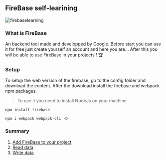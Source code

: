 ## FireBase self-learining

![firebaselearning](https://user-images.githubusercontent.com/73474137/160302243-e4b46e3f-d13e-40f6-b136-be141950a313.png)

### What is FireBase

An backend tool made and developped by Google. Before start you can use it for free just create yourself an account and here you are... After this you will be able to use FireBase in your projects ! 🏆

### Setup

To setup the web version of the firebase, go to the config folder and download the content. After the download install the firebase and webpack npm packages.

> To use it you need to install NodeJs on your machine

```shell
npm install firebase
```

```shell
npm i webpack webpack-cli -D
```

### Summary

1. [Add FireBase to your project](https://github.com/jasiukiewicztymon/FireBase-Learining/blob/main/Add%20FireBase%20to%20your%20project.md)
2. [Read data](https://github.com/jasiukiewicztymon/FireBase-Learining/blob/main/Read%20data.md)
3. [Write data](https://github.com/jasiukiewicztymon/FireBase-Learining/blob/main/Write%20data.md)
